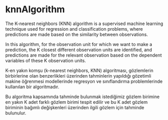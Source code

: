# knnAlgorithm

The K-nearest neighbors (KNN) algorithm is a supervised machine learning technique used for regression and classification problems, where predictions are made based on the similarity between observations.

In this algorithm, for the observation unit for which we want to make a prediction, the K closest different observation units are identified, and predictions are made for the relevant observation based on the dependent variables of these K observation units.




K-en yakın komşu (k-nearest neighbors, KNN) algoritması, gözlemlerin birbirlerine olan benzerlikleri üzerinden tahminlerin yapıldığı gözetimli makine öğrenmesi modellerinde regresyon ve sınıflandırma problemlerinde kullanılan bir algoritmadır.

Bu algoritma kapsamında tahminde bulunmak istediğimiz gözlem birimine en yakın K adet farklı gözlem birimi tespit edilir ve bu K adet gözlem biriminin bağımlı değişkenleri üzerinden ilgili gözlem için tahminde bulunulur.